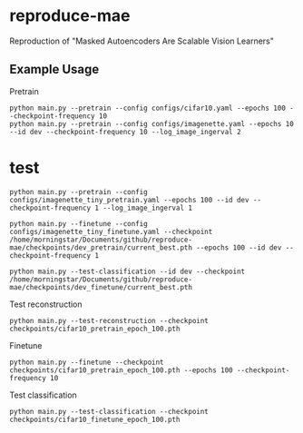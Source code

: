 # reproduce-mae
Reproduction of "Masked Autoencoders Are Scalable Vision Learners"

## Example Usage
Pretrain
```
python main.py --pretrain --config configs/cifar10.yaml --epochs 100 --checkpoint-frequency 10
python main.py --pretrain --config configs/imagenette.yaml --epochs 10 --id dev --checkpoint-frequency 10 --log_image_ingerval 2
```

# test 
```
python main.py --pretrain --config configs/imagenette_tiny_pretrain.yaml --epochs 100 --id dev --checkpoint-frequency 1 --log_image_ingerval 1

python main.py --finetune --config configs/imagenette_tiny_finetune.yaml --checkpoint /home/morningstar/Documents/github/reproduce-mae/checkpoints/dev_pretrain/current_best.pth --epochs 100 --id dev --checkpoint-frequency 1

python main.py --test-classification --id dev --checkpoint /home/morningstar/Documents/github/reproduce-mae/checkpoints/dev_finetune/current_best.pth
```



Test reconstruction
```
python main.py --test-reconstruction --checkpoint checkpoints/cifar10_pretrain_epoch_100.pth
```
Finetune
```
python main.py --finetune --checkpoint checkpoints/cifar10_pretrain_epoch_100.pth --epochs 100 --checkpoint-frequency 10
```
Test classification
```
python main.py --test-classification --checkpoint checkpoints/cifar10_finetune_epoch_100.pth 
```
